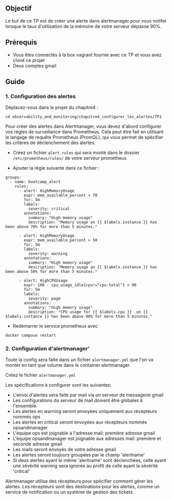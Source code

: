 ## Objectif
Le but de ce TP est de créer une alerte dans alertmanager pour vous notifer lorsque le taux d'utilisation de la mémoire de votre serveur dépasse 90%.

## Prérequis

- Vous êtes connectés à la box vagrant fournie avec ce TP et vous avez cloné ce projet 
- Deux comptes gmail


## Guide

### 1. Configuration des alertes
Déplacez-vous dans le projet du chapitre4 :

```shell
cd observability_and_monitoring/chapitre4_configurer_les_alertes/TP1
```
Pour créer des alertes dans Alertmanager, vous devez d'abord configurer vos règles de surveillance dans Prometheus. Cela peut être fait en utilisant le langage de requête Prometheus (PromQL), qui vous permet de spécifier les critères de déclenchement des alertes.

- Créez un fichier `alert.rules` qui sera monté dans le dossier `/etc/prometheus/rules/` de votre serveur prometheus

- Ajouter la règle suivante dans ce fichier :

```
groups:
  - name: bootcamp_alert
    rules:
      - alert: HighMemoryUsage
        expr: mem_available_percent > 70
        for: 5m
        labels:
          severity: critical
        annotations:
          summary: "High memory usage"
          description: "Memory usage on {{ $labels.instance }} has been above 70% for more than 5 minutes."

      - alert: HighMemoryUsage
        expr: mem_available_percent > 50
        for: 5m
        labels:
          severity: warning
        annotations:
          summary: "High memory usage"
          description: "Memory usage on {{ $labels.instance }} has been above 50% for more than 5 minutes."

      - alert: HighCPUUsage
        expr: 100 - cpu_usage_idle{cpu!="cpu-total"} > 90
        for: 5m
        labels:
          severity: page
        annotations:
          summary: "High memory usage"
          description: "CPU usage for {{ $labels.cpu }}  on {{ $labels.instance }} has been above 90% for more than 5 minutes."

```

- Redémarrer le service prometheus avec

```bash
docker compose restart
```


### 2. Configuration d'alertmanager'

Toute la config sera faite dans un fichier `alertmanager.yml` que l'on va monter en tant que volume dans le container alertmanager.

Créez le fichier `alertmanager.yml`

Les spécifications à configurer sont les suivantes:

- L'envoi d'alertes sera faite par mail via un serveur de messagerie gmail
- Les configurations du serveur de mail doivent être globales à l'ensemble.
- Les alertes en warning seront envoyées uniquement aux récepteurs nommés ops
- Les alertes en critical seront envoyées aux récepteurs nommés opsandmanager
- L'équipe ops est joignable à l'adresse mail: première adresse gmail
- L'équipe opsandmanager est joignable aux adresses mail: première et seconde adresse gmail
- Les mails seront envoyés de votre adresse gmail
- Les alertes seront toujours groupées par le champ 'alertname'
- Si deux alertes ayant le même 'alertname' sont déclenchées, celle ayant une sévérité warning sera ignorée au profit de celle ayant la sévérité 'critical'


Alertmanager utilise des récepteurs pour spécifier comment gérer les alertes. Les récepteurs sont des destinations pour les alertes, comme un service de notification ou un système de gestion des tickets.
